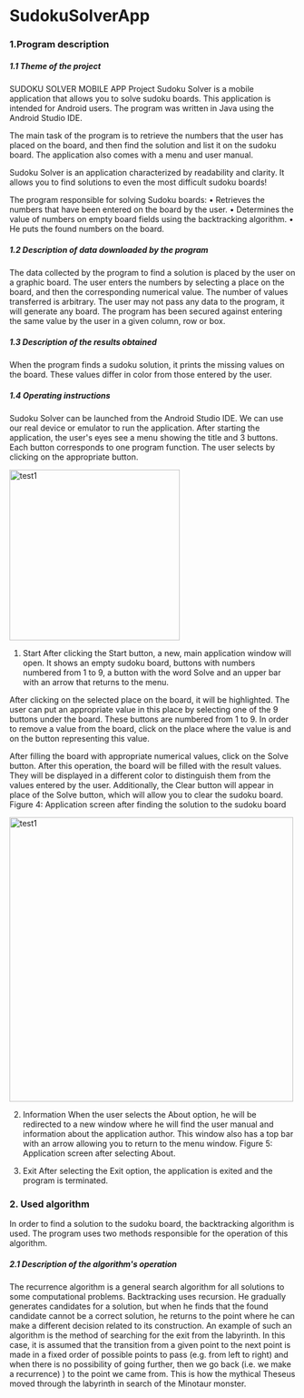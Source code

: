 # SudokuSolverApp

### 1.Program description
##### 1.1 Theme of the project
SUDOKU SOLVER MOBILE APP
Project Sudoku Solver is a mobile application that allows you to solve sudoku boards. This application is intended for Android users. The program was written in Java using the Android Studio IDE.

The main task of the program is to retrieve the numbers that the user has placed on the board, and then find the solution and list it on the sudoku board. The application also comes with a menu and user manual.

Sudoku Solver is an application characterized by readability and clarity. It allows you to find solutions to even the most difficult sudoku boards!

The program responsible for solving Sudoku boards:
• Retrieves the numbers that have been entered on the board by the user.
• Determines the value of numbers on empty board fields using the backtracking algorithm. 
• He puts the found numbers on the board.

##### 1.2 Description of data downloaded by the program
The data collected by the program to find a solution is placed by the user on a graphic board. The user enters the numbers by selecting a place on the board, and then the corresponding numerical value. The number of values transferred is arbitrary. The user may not pass any data to the program, it will generate any board. The program has been secured against entering the same value by the user in a given column, row or box.

##### 1.3 Description of the results obtained
When the program finds a sudoku solution, it prints the missing values on the board. These values differ in color from those entered by the user.

##### 1.4 Operating instructions
Sudoku Solver can be launched from the Android Studio IDE. We can use our real device or emulator to run the application.
After starting the application, the user's eyes see a menu showing the title and 3 buttons. Each button corresponds to one program function. The user selects by clicking on the appropriate button.

<img width="300" alt="test1" src="https://user-images.githubusercontent.com/72377506/149019087-7772555f-bf65-464a-a595-dd07522a54f8.png">
 
1. Start
After clicking the Start button, a new, main application window will open. It shows an empty sudoku board, buttons with numbers numbered from 1 to 9, a button with the word Solve and an upper bar with an arrow that returns to the menu.
 
After clicking on the selected place on the board, it will be highlighted. The user can put an appropriate value in this place by selecting one of the 9 buttons under the board. These buttons are numbered from 1 to 9. In order to remove a value from the board, click on the place where the value is and on the button representing this value.
 
After filling the board with appropriate numerical values, click on the Solve button. After this operation, the board will be filled with the result values. They will be displayed in a different color to distinguish them from the values entered by the user.
Additionally, the Clear button will appear in place of the Solve button, which will allow you to clear the sudoku board.
Figure 4: Application screen after finding the solution to the sudoku board

<img width="500" alt="test1" src="https://user-images.githubusercontent.com/72377506/149019104-bfef906d-b000-40e3-a1d7-0c745780b156.png">
 
2. Information
When the user selects the About option, he will be redirected to a new window where he will find the user manual and information about the application author. This window also has a top bar with an arrow allowing you to return to the menu window.
Figure 5: Application screen after selecting About.
 
3. Exit
After selecting the Exit option, the application is exited and the program is terminated.


### 2. Used algorithm 
In order to find a solution to the sudoku board, the backtracking algorithm is used. The program uses two methods responsible for the operation of this algorithm.

##### 2.1 Description of the algorithm's operation
The recurrence algorithm is a general search algorithm for all solutions to some computational problems. Backtracking uses recursion. He gradually generates candidates for a solution, but when he finds that the found candidate cannot be a correct solution, he returns to the point where he can make a different decision related to its construction.
An example of such an algorithm is the method of searching for the exit from the labyrinth. In this case, it is assumed that the transition from a given point to the next point is made in a fixed order of possible points to pass (e.g. from left to right) and when there is no possibility of going further, then we go back (i.e. we make a recurrence) ) to the point we came from. This is how the mythical Theseus moved through the labyrinth in search of the Minotaur monster.




